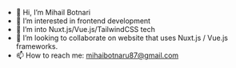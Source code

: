 - 👋 Hi, I’m Mihail Botnari
- 👀 I’m interested in frontend development
- 🌱 I’m into Nuxt.js/Vue.js/TailwindCSS tech
- 💞️ I’m looking to collaborate on website that uses Nuxt.js / Vue.js frameworks.
- 📫 How to reach me:
      mihaibotnaru87@gmail.com
<!---
mihul87/mihul87 is a ✨ special ✨ repository because its `README.md` (this file) appears on your GitHub profile.
You can click the Preview link to take a look at your changes.
--->
